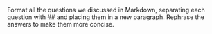 Format all the questions we discussed in Markdown, separating each question with ## and placing them in a new paragraph. Rephrase the answers to make them more concise.
